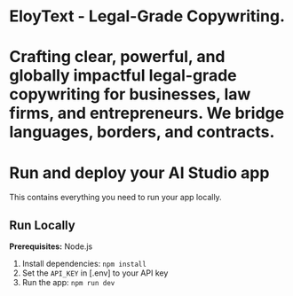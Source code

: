 # EloyText - Legal-Grade Copywriting.

# Crafting clear, powerful, and globally impactful legal-grade copywriting for businesses, law firms, and entrepreneurs. We bridge languages, borders, and contracts.


# Run and deploy your AI Studio app

This contains everything you need to run your app locally.

## Run Locally

**Prerequisites:**  Node.js


1. Install dependencies:
   `npm install`
2. Set the `API_KEY` in [.env] to your API key
3. Run the app:
   `npm run dev`
